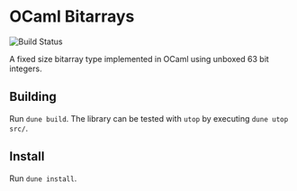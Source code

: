 # OCaml Bitarrays
![Build Status](https://github.com/adaminsky/Bitarray/workflows/BitarrayExt%20build/badge.svg)

A fixed size bitarray type implemented in OCaml using unboxed 63 bit integers.

## Building

Run `dune build`. The library can be tested with `utop` by executing `dune utop
src/`.

## Install

Run `dune install`.
